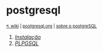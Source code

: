 # postgresql


<sub>[:arrow_upper_left: wiki](../../README.md) \| [postgresql.org](https://www.postgresql.org/) \| [sobre o postgreSQL](about.md)<sub>

1. [*Instalação*](install.md)
2. [*PLPGSQL*](plpgsql.md)



